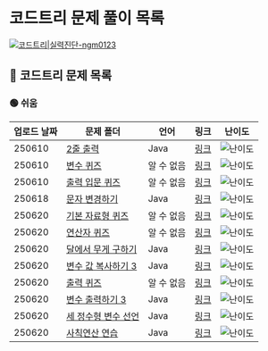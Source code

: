 #
# 코드트리 문제 풀이 목록
[![코드트리|실력진단-ngm0123](https://banner.codetree.ai/v1/banner/ngm0123)](https://www.codetree.ai/profiles/ngm0123)
## 🌳 코드트리 문제 목록
### 🟢 쉬움
| 업로드 날짜 | 문제 폴더 | 언어 | 링크 | 난이도 |
| ----------- | --------- | ---- | ----- | ------- |
| 250610 | [2줄 출력](./250610/2%EC%A4%84%20%EC%B6%9C%EB%A0%A5) | Java | [링크](./250610/2%EC%A4%84%20%EC%B6%9C%EB%A0%A5) | ![난이도](https://img.shields.io/badge/쉬움-%235cb85c.svg?for-the-badge) |
| 250610 | [변수 퀴즈](./250610/%EB%B3%80%EC%88%98%20%ED%80%B4%EC%A6%88) | 알 수 없음 | [링크](./250610/%EB%B3%80%EC%88%98%20%ED%80%B4%EC%A6%88) | ![난이도](https://img.shields.io/badge/쉬움-%235cb85c.svg?for-the-badge) |
| 250610 | [출력 입문 퀴즈](./250610/%EC%B6%9C%EB%A0%A5%20%EC%9E%85%EB%AC%B8%20%ED%80%B4%EC%A6%88) | 알 수 없음 | [링크](./250610/%EC%B6%9C%EB%A0%A5%20%EC%9E%85%EB%AC%B8%20%ED%80%B4%EC%A6%88) | ![난이도](https://img.shields.io/badge/쉬움-%235cb85c.svg?for-the-badge) |
| 250618 | [문자 변경하기](./250618/%EB%AC%B8%EC%9E%90%20%EB%B3%80%EA%B2%BD%ED%95%98%EA%B8%B0) | Java | [링크](./250618/%EB%AC%B8%EC%9E%90%20%EB%B3%80%EA%B2%BD%ED%95%98%EA%B8%B0) | ![난이도](https://img.shields.io/badge/쉬움-%235cb85c.svg?for-the-badge) |
| 250620 | [기본 자료형 퀴즈](./250620/%EA%B8%B0%EB%B3%B8%20%EC%9E%90%EB%A3%8C%ED%98%95%20%ED%80%B4%EC%A6%88) | 알 수 없음 | [링크](./250620/%EA%B8%B0%EB%B3%B8%20%EC%9E%90%EB%A3%8C%ED%98%95%20%ED%80%B4%EC%A6%88) | ![난이도](https://img.shields.io/badge/쉬움-%235cb85c.svg?for-the-badge) |
| 250620 | [연산자 퀴즈](./250620/%EC%97%B0%EC%82%B0%EC%9E%90%20%ED%80%B4%EC%A6%88) | 알 수 없음 | [링크](./250620/%EC%97%B0%EC%82%B0%EC%9E%90%20%ED%80%B4%EC%A6%88) | ![난이도](https://img.shields.io/badge/쉬움-%235cb85c.svg?for-the-badge) |
| 250620 | [달에서 무게 구하기](./250620/%EB%8B%AC%EC%97%90%EC%84%9C%20%EB%AC%B4%EA%B2%8C%20%EA%B5%AC%ED%95%98%EA%B8%B0) | Java | [링크](./250620/%EB%8B%AC%EC%97%90%EC%84%9C%20%EB%AC%B4%EA%B2%8C%20%EA%B5%AC%ED%95%98%EA%B8%B0) | ![난이도](https://img.shields.io/badge/쉬움-%235cb85c.svg?for-the-badge) |
| 250620 | [변수 값 복사하기 3](./250620/%EB%B3%80%EC%88%98%20%EA%B0%92%20%EB%B3%B5%EC%82%AC%ED%95%98%EA%B8%B0%203) | Java | [링크](./250620/%EB%B3%80%EC%88%98%20%EA%B0%92%20%EB%B3%B5%EC%82%AC%ED%95%98%EA%B8%B0%203) | ![난이도](https://img.shields.io/badge/쉬움-%235cb85c.svg?for-the-badge) |
| 250620 | [출력 퀴즈](./250620/%EC%B6%9C%EB%A0%A5%20%ED%80%B4%EC%A6%88) | 알 수 없음 | [링크](./250620/%EC%B6%9C%EB%A0%A5%20%ED%80%B4%EC%A6%88) | ![난이도](https://img.shields.io/badge/쉬움-%235cb85c.svg?for-the-badge) |
| 250620 | [변수 출력하기 3](./250620/%EB%B3%80%EC%88%98%20%EC%B6%9C%EB%A0%A5%ED%95%98%EA%B8%B0%203) | Java | [링크](./250620/%EB%B3%80%EC%88%98%20%EC%B6%9C%EB%A0%A5%ED%95%98%EA%B8%B0%203) | ![난이도](https://img.shields.io/badge/쉬움-%235cb85c.svg?for-the-badge) |
| 250620 | [세 정수형 변수 선언](./250620/%EC%84%B8%20%EC%A0%95%EC%88%98%ED%98%95%20%EB%B3%80%EC%88%98%20%EC%84%A0%EC%96%B8) | Java | [링크](./250620/%EC%84%B8%20%EC%A0%95%EC%88%98%ED%98%95%20%EB%B3%80%EC%88%98%20%EC%84%A0%EC%96%B8) | ![난이도](https://img.shields.io/badge/쉬움-%235cb85c.svg?for-the-badge) |
| 250620 | [사칙연산 연습](./250620/%EC%82%AC%EC%B9%99%EC%97%B0%EC%82%B0%20%EC%97%B0%EC%8A%B5) | Java | [링크](./250620/%EC%82%AC%EC%B9%99%EC%97%B0%EC%82%B0%20%EC%97%B0%EC%8A%B5) | ![난이도](https://img.shields.io/badge/쉬움-%235cb85c.svg?for-the-badge) |
